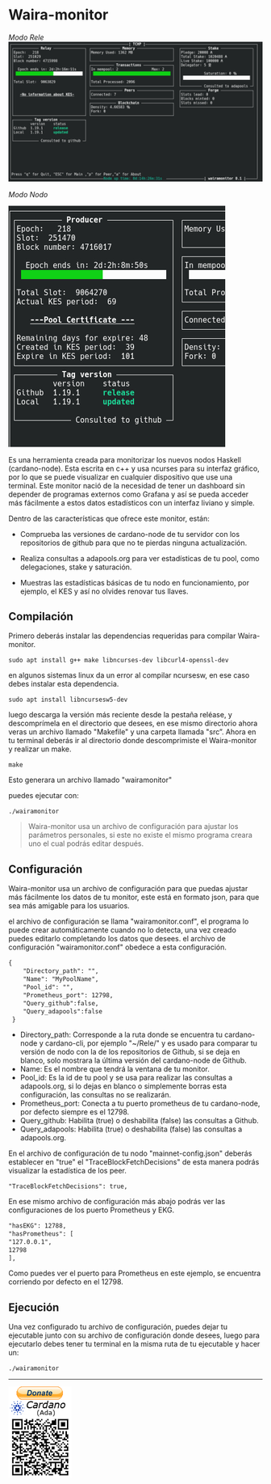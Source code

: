 # Waira-monitor

*Modo Rele*
![ ](./images/monitor.jpg  "Relay mode")

*Modo Nodo*

![ ](./images/monitor2.jpg  "Node mode")

Es una herramienta creada para monitorizar los nuevos nodos Haskell (cardano-node). Esta escrita en c++ y usa ncurses para su interfaz gráfico, por lo que se puede visualizar en cualquier dispositivo que use una terminal.
Este monitor nació de la necesidad de tener un dashboard sin depender de programas externos como Grafana y así se pueda acceder más fácilmente a estos datos estadísticos con un interfaz liviano y simple.

Dentro de las características que ofrece este monitor, están:

* Comprueba las versiones de cardano-node de tu servidor con los repositorios de github para que no te pierdas ninguna actualización.

* Realiza consultas a adapools.org para ver estadísticas de tu pool, como delegaciones, stake y saturación.

* Muestras las estadísticas básicas de tu nodo en funcionamiento, por ejemplo, el KES y así no olvides renovar tus llaves. 


## Compilación

Primero deberás instalar las dependencias requeridas para compilar Waira-monitor.

	sudo apt install g++ make libncurses-dev libcurl4-openssl-dev

en algunos sistemas linux da un error al compilar ncursesw, en ese caso debes instalar esta dependencia.

    sudo apt install libncursesw5-dev

luego descarga la versión más reciente desde la pestaña reléase, y descomprímela en el directorio que desees, en ese mismo directorio ahora veras un archivo llamado "Makefile" y una carpeta llamada "src”.
Ahora en tu terminal deberás ir al directorio donde descomprimiste el Waira-monitor y realizar un make.

	make

Esto generara un archivo llamado "wairamonitor"

puedes ejecutar con:

	./wairamonitor

>Waira-monitor usa un archivo de configuración para ajustar los parámetros personales, si este no existe el mismo programa creara uno el cual podrás editar después.

## Configuración

Waira-monitor usa un archivo de configuración para que puedas ajustar más fácilmente los datos de tu monitor, este está en formato json, para que sea más amigable para los usuarios.

el archivo de configuración se llama "wairamonitor.conf", el programa lo puede crear automáticamente cuando no lo detecta, una vez creado puedes editarlo completando los datos que desees.
el archivo de configuración "wairamonitor.conf" obedece a esta configuración.

	{
    	"Directory_path": "",
    	"Name": "MyPoolName",
    	"Pool_id": "",
    	"Prometheus_port": 12798,
    	"Query_github":false,
        "Query_adapools":false
   	 }

* Directory_path: Corresponde a la ruta donde se encuentra tu cardano-node y cardano-cli, por ejemplo "~/Rele/" y es usado para comparar tu versión de nodo con la de los repositorios de Github, si se deja en blanco, solo mostrara la última versión del cardano-node de Github.
* Name: Es el nombre que tendrá la ventana de tu monitor.
* Pool_id: Es la id de tu pool y se usa para realizar las consultas a adapools.org, si lo dejas en blanco o simplemente borras esta configuración, las consultas no se realizarán.
* Prometheus_port: Conecta a tu puerto prometheus de tu cardano-node, por defecto siempre es el 12798.
* Query_github: Habilita (true) o deshabilita (false) las consultas a Github.
* Query_adapools: Habilita (true) o deshabilita (false) las consultas a adapools.org.

En el archivo de configuración de tu nodo "mainnet-config.json" deberás establecer en "true" el "TraceBlockFetchDecisions" de esta manera podrás visualizar la estadística de los peer.

	"TraceBlockFetchDecisions": true,

En ese mismo archivo de configuración más abajo podrás ver las configuraciones de los puerto Prometheus y EKG.

	"hasEKG": 12788,
	"hasPrometheus": [
	"127.0.0.1",
	12798
	],

Como puedes ver el puerto para Prometheus en este ejemplo, se encuentra corriendo por defecto en el 12798.


## Ejecución
Una vez configurado tu archivo de configuración, puedes dejar tu ejecutable junto con su archivo de configuración donde desees, luego para ejecutarlo debes tener tu terminal en la misma ruta de tu ejecutable y hacer un:

	./wairamonitor

***
[![](https://raw.githubusercontent.com/Eztero/donacion/master/imagen/donate_cardano.png?token=AI4HLE4SYZIPRHHDMHAYNUS737OP4)](https://raw.githubusercontent.com/Eztero/donacion/master/texto/donate_cardano.txt?token=AI4HLE6PMEHQ3CEGYA5IPBC737N4I)
